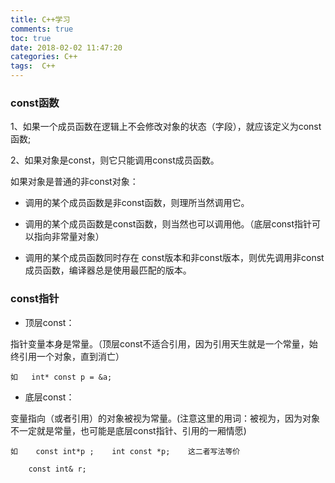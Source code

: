 ```yaml
---
title: C++学习
comments: true
toc: true
date: 2018-02-02 11:47:20
categories: C++
tags:  C++
---
```



### const函数


1、如果一个成员函数在逻辑上不会修改对象的状态（字段），就应该定义为const函数;


2、如果对象是const，则它只能调用const成员函数。

如果对象是普通的非const对象：

- 调用的某个成员函数是非const函数，则理所当然调用它。

- 调用的某个成员函数是const函数，则当然也可以调用他。（底层const指针可以指向非常量对象）

- 调用的某个成员函数同时存在 const版本和非const版本，则优先调用非const成员函数，编译器总是使用最匹配的版本。


### const指针


- 顶层const：

指针变量本身是常量。（顶层const不适合引用，因为引用天生就是一个常量，始终引用一个对象，直到消亡）

    如   int* const p = &a;

- 底层const：

变量指向（或者引用）的对象被视为常量。(注意这里的用词：被视为，因为对象不一定就是常量，也可能是底层const指针、引用的一厢情愿)

    如    const int*p ;    int const *p;    这二者写法等价

        const int& r;